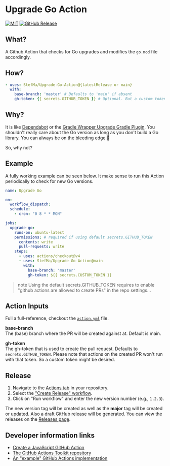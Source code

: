 # Upgrade Go Action

[![MIT](https://img.shields.io/badge/license-MIT-blue.svg)](https://github.com/StefMa/Upgrade-Go-Action/blob/main/LICENSE)
[![GitHub Release](https://img.shields.io/github/v/release/stefma/upgrade-go-action?include_prereleases)](https://github.com/StefMa/upgrade-go-action/releases/latest)

## What?

A Github Action that checks for Go upgrades and modifies the `go.mod` file accordingly.

## How?

```yml
- uses: StefMa/Upgrade-Go-Action@{latestRelease or main}
  with:
    base-branch: 'master' # Defaults to 'main' if absent
    gh-token: {{ secrets.GITHUB_TOKEN }} # Optional. But a custom token can be provided
```

## Why?

It is like [Dependabot](https://docs.github.com/en/code-security/dependabot/dependabot-version-updates/about-dependabot-version-updates) or the [Gradle Wrapper Upgrade Gradle Plugin](https://github.com/gradle/wrapper-upgrade-gradle-plugin).
You shouldn't really care about the Go version as long as you don't build a Go library.
You can always be on the bleeding edge 🙂

So, why not?

## Example

A fully working example can be seen below.
It make sense to run this Action periodically to check for new Go versions.

```yml
name: Upgrade Go

on: 
  workflow_dispatch:
  schedule:
    - cron: "0 8 * * MON"

jobs:
  upgrade-go:
    runs-on: ubuntu-latest
    permissions: # required if using default secrets.GITHUB_TOKEN
      contents: write
      pull-requests: write
    steps:
      - uses: actions/checkout@v4
      - uses: StefMa/Upgrade-Go-Action@main
        with:
          base-branch: 'master'
          gh-token: ${{ secrets.CUSTOM_TOKEN }}
```

> note
> Using the default secrets.GITHUB_TOKEN requires to enable "github actions are allowed to create PRs" in the repo settings... 

## Action Inputs

Full a full-reference, checkout the [`action.yml`](action.yml) file.

**base-branch**</br>
The (base) branch where the PR will be created against at. Default is main.

**gh-token**</br>
The gh-token that is used to create the pull request. Defaults to `secrets.GITHUB_TOKEN`.
Please note that actions on the created PR won't run with that token. So a custom token might be desired.

## Release

1. Navigate to the [Actions tab](../../actions) in your repository.
2. Select the ["Create Release" workflow](../../actions/workflows/release.yml).
3. Click on "Run workflow" and enter the new version number (e.g., `1.2.3`).

The new version tag will be created as well as the **major** tag will be created or updated.
Also a draft GitHub release will be generated. You can view the releases on the [Releases page](../../releases/latest).

## Developer information links

* [Create a JavaScript GitHub Action](https://docs.github.com/en/actions/creating-actions/creating-a-javascript-action)
* [The GitHub Actions Toolkit repository](https://github.com/actions/toolkit)
* [An "example" GitHub Actions implementation](https://github.com/Blackjacx/backlog-notifier)
